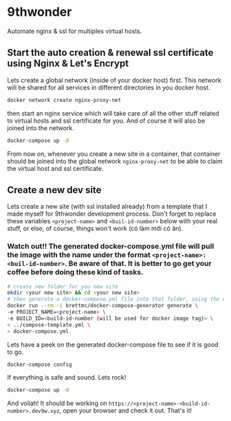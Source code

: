 # 9thwonder
Automate nginx & ssl for multiples virtual hosts.
## Start the auto creation & renewal ssl certificate using Nginx & Let's Encrypt
Lets create a global network (inside of your docker host) first. This network will be shared for all services in different directories in you docker host.

``` bash
docker network create nginx-proxy-net
```

then start an nginx service which will take care of all the other stuff related to virtual hosts and ssl certificate for you. And of course it will also be joined into the network.

``` bash
docker-compose up -d
```

From now on, whenever you create a new site in a container, that container should be joined into the global network `nginx-proxy-net` to be able to claim the virtual host and ssl certificate.

## Create a new dev site
Lets create a new site (with ssl installed already) from a template that I made myself for 9thwonder development process. Don't forget to replace these variables `<project-name>` and `<buil-id-number>` below with your real stuff, or else, of course, things won't work (có làm mới có ăn).

### Watch out!! The generated docker-compose.yml file will pull the image with the name under the format `<project-name>:<buil-id-number>`. Be aware of that. It is better to go get your coffee before doing these kind of tasks.

``` bash
# create new folder for you new site
mkdir <your new site> && cd <your new site>
# then generate a docker-compose.yml file into that folder, using the command below
docker run --rm -i brettmc/docker-compose-generator generate \
-e PROJECT_NAME=<project-name> \
-e BUILD_ID=<build-id-number (will be used for docker image tag)> \
< ../compose-template.yml \
> docker-compose.yml
```

Lets have a peek on the generated docker-compose file to see if it is good to go.

``` bash
docker-compose config
```

If everything is safe and sound. Lets rock!

``` bash
docker-compose up -d
```

And voilah! It should be working on `https://<project-name>-<build-id-number>.dev9w.xyz`, open your browser and check it out. That's it!
